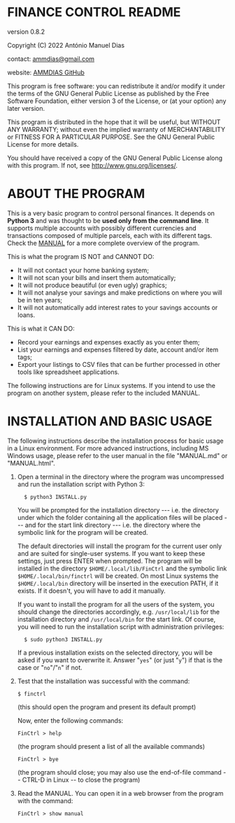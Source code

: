 FINANCE CONTROL README
======================
version 0.8.2

Copyright (C) 2022 António Manuel Dias

contact: ammdias@gmail.com

website: [AMMDIAS GitHub](https://github.com/ammdias/finctrl)

This program is free software: you can redistribute it and/or modify
it under the terms of the GNU General Public License as published by
the Free Software Foundation, either version 3 of the License, or
(at your option) any later version.

This program is distributed in the hope that it will be useful,
but WITHOUT ANY WARRANTY; without even the implied warranty of
MERCHANTABILITY or FITNESS FOR A PARTICULAR PURPOSE.  See the 
GNU General Public License for more details.

You should have received a copy of the GNU General Public License
along with this program.  If not, see http://www.gnu.org/licenses/.


ABOUT THE PROGRAM
=================

This is a very basic program to control personal finances.  It depends on
**Python 3** and was thought to be **used only from the command line**.  It
supports multiple accounts with possibly different currencies and transactions
composed of multiple parcels, each with its different tags.  Check the
[MANUAL](MANUAL.html) for a more complete overview of the program.

This is what the program IS NOT and CANNOT DO:

* It will not contact your home banking system;
* It will not scan your bills and insert them automatically;
* It will not produce beautiful (or even ugly) graphics;
* It will not analyse your savings and make predictions on where you will be in
  ten years;
* It will not automatically add interest rates to your savings accounts or
  loans.

This is what it CAN DO:

* Record your earnings and expenses exactly as you enter them;
* List your earnings and expenses filtered by date, account and/or item tags;
* Export your listings to CSV files that can be further processed in other
  tools like spreadsheet applications.

The following instructions are for Linux systems.  If you intend to use the
program on another system, please refer to the included MANUAL.


INSTALLATION AND BASIC USAGE
============================

The following instructions describe the installation process for basic usage
in a Linux environment.  For more advanced instructions, including MS Windows
usage, please refer to the user manual in the file "MANUAL.md" or "MANUAL.html".

1. Open a terminal in the directory where the program was uncompressed and run
   the installation script with Python 3:

         $ python3 INSTALL.py

     You will be prompted for the installation directory --- i.e. the directory
     under which the folder containing all the application files will be placed
     --- and for the start link directory --- i.e. the directory where the
     symbolic link for the program will be created.

     The default directories will install the program for the current user only
     and are suited for single-user systems.  If you want to keep these
     settings, just press ENTER when prompted.  The program will be installed in
     the directory `$HOME/.local/lib/FinCtrl` and the symbolic link
     `$HOME/.local/bin/finctrl` will be created.  On most Linux systems the
     `$HOME/.local/bin` directory will be inserted in the execution PATH, if it
     exists. If it doesn't, you will have to add it manually.

     If you want to install the program for all the users of the system, you
     should change the directories accordingly, e.g. `/usr/local/lib` for the
     installation directory and `/usr/local/bin` for the start link.  Of
     course, you will need to run the installation script with administration
     privileges:

         $ sudo python3 INSTALL.py

     If a previous installation exists on the selected directory, you will be
     asked if you want to overwrite it.  Answer "`yes`" (or just "`y`") if that
     is the case or "`no`"/"`n`" if not.

2. Test that the installation was successful with the command:

       $ finctrl

   (this should open the program and present its default prompt)

   Now, enter the following commands:

       FinCtrl > help

   (the program should present a list of all the available commands)

       FinCtrl > bye

   (the program should close; you may also use the end-of-file
   command -- CTRL-D in Linux -- to close the program)

3. Read the MANUAL.  You can open it in a web browser from the program with the
   command:

       FinCtrl > show manual
 
